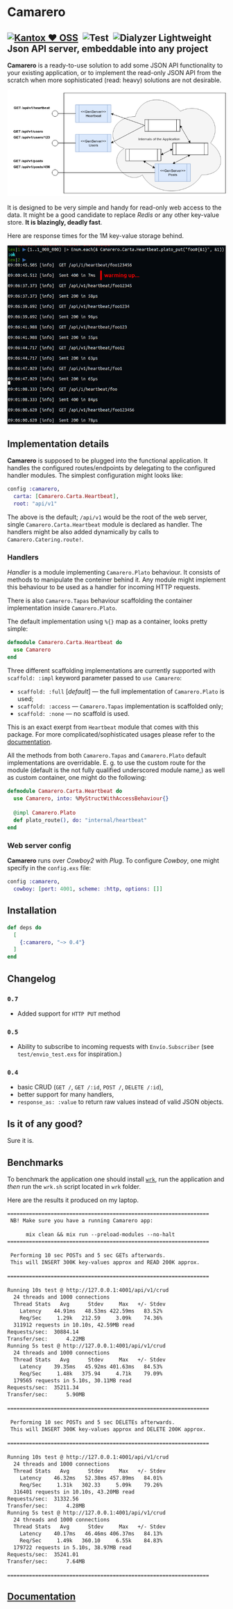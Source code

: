 # Camarero

## [![Kantox ❤ OSS](https://img.shields.io/badge/❤-kantox_oss-informational.svg)](https://kantox.com/)  ![Test](https://github.com/am-kantox/camarero/workflows/Test/badge.svg)  ![Dialyzer](https://github.com/am-kantox/camarero/workflows/Dialyzer/badge.svg) Lightweight Json API server, embeddable into any project

**Camarero** is a ready-to-use solution to add some JSON API functionality to your existing application, or to implement the read-only JSON API from the scratch when more sophisticated (read: heavy) solutions are not desirable.

![Camarero Ties](https://raw.githubusercontent.com/am-kantox/camarero/master/stuff/camarero.png)

It is designed to be very simple and handy for read-only web access to the data. It might be a good candidate to replace _Redis_ or any other key-value store. **It is blazingly, deadly fast**.

Here are response times for the 1M key-value storage behind.

![1M key-value storage lookup: 10μs±](https://raw.githubusercontent.com/am-kantox/camarero/master/stuff/1M.png)

## Implementation details

**Camarero** is supposed to be plugged into the functional application. It handles the configured routes/endpoints by delegating to the configured handler modules. The simplest configuration might looks like:

```elixir
config :camarero,
  carta: [Camarero.Carta.Heartbeat],
  root: "api/v1"
```

The above is the default; `/api/v1` would be the root of the web server, single `Camarero.Carta.Heartbeat` module is declared as handler. The handlers might be also added dynamically by calls to `Camarero.Catering.route!`.

### Handlers

_Handler_ is a module implementing `Camarero.Plato` behaviour. It consists of methods to manipulate the conteiner behind it. Any module might implement this behaviour to be used as a handler for incoming HTTP requests.

There is also `Camarero.Tapas` behaviour scaffolding the container implementation inside `Camarero.Plato`.

The default implementation using `%{}` map as a container, looks pretty simple:

```elixir
defmodule Camarero.Carta.Heartbeat do
  use Camarero
end
```

Three different scaffolding implementations are currently supported with `scaffold: :impl` keyword parameter passed to `use Camarero`:

- `scaffold: :full` [_default_] — the full implementation of `Camarero.Plato` is used;
- `scaffold: :access` — `Camarero.Tapas` implementation is scaffolded only;
- `scaffold: :none` — no scaffold is used.

This is an exact exerpt from `Heartbeat` module that comes with this package. For more complicated/sophisticated usages please refer to the [documentation](https://hexdocs.pm/camarero).

All the methods from both `Camarero.Tapas` and `Camarero.Plato` default implementations are overridable. E. g. to use the custom route for the module (default is the not fully qualified underscored module name,) as well as custom container, one might do the following:

```elixir
defmodule Camarero.Carta.Heartbeat do
  use Camarero, into: %MyStructWithAccessBehaviour{}

  @impl Camarero.Plato
  def plato_route(), do: "internal/heartbeat"
end
```

### Web server config

**Camarero** runs over _Cowboy2_ with _Plug_. To configure _Cowboy_, one might specify in the `config.exs` file:

```elixir
config :camarero,
  cowboy: [port: 4001, scheme: :http, options: []]
```

## Installation

```elixir
def deps do
  [
    {:camarero, "~> 0.4"}
  ]
end
```

## Changelog

### `0.7`

- Added support for `HTTP PUT` method

### `0.5`

- Ability to subscribe to incoming requests with `Envío.Subscriber` (see `test/envio_test.exs` for inspiration.)

### `0.4`

- basic CRUD (`GET /`, `GET /:id`, `POST /`, `DELETE /:id`),
- better support for many handlers,
- `response_as: :value` to return raw values instead of valid JSON objects.

## Is it of any good?

Sure it is.

## Benchmarks

To benchmark the application one should install [`wrk`](https://github.com/wg/wrk),
run the application and _then_ run the `wrk.sh` script located in `wrk` folder.

Here are the results it produced on my laptop.

```
=================================================================
 NB! Make sure you have a running Camarero app:

      mix clean && mix run --preload-modules --no-halt
=================================================================

 Performing 10 sec POSTs and 5 sec GETs afterwards.
 This will INSERT 300K key-values approx and READ 200K approx.

=================================================================

Running 10s test @ http://127.0.0.1:4001/api/v1/crud
  24 threads and 1000 connections
  Thread Stats   Avg      Stdev     Max   +/- Stdev
    Latency    44.91ms   48.53ms 422.59ms   83.52%
    Req/Sec     1.29k   212.59     3.09k    74.36%
  311912 requests in 10.10s, 42.59MB read
Requests/sec:  30884.14
Transfer/sec:      4.22MB
Running 5s test @ http://127.0.0.1:4001/api/v1/crud
  24 threads and 1000 connections
  Thread Stats   Avg      Stdev     Max   +/- Stdev
    Latency    39.35ms   45.92ms 401.63ms   84.53%
    Req/Sec     1.48k   375.94     4.71k    79.09%
  179565 requests in 5.10s, 30.11MB read
Requests/sec:  35211.34
Transfer/sec:      5.90MB

=================================================================

 Performing 10 sec POSTs and 5 sec DELETEs afterwards.
 This will INSERT 300K key-values approx and DELETE 200K approx.

=================================================================

Running 10s test @ http://127.0.0.1:4001/api/v1/crud
  24 threads and 1000 connections
  Thread Stats   Avg      Stdev     Max   +/- Stdev
    Latency    46.32ms   52.38ms 457.89ms   84.01%
    Req/Sec     1.31k   302.33     5.09k    79.26%
  316401 requests in 10.10s, 43.20MB read
Requests/sec:  31332.56
Transfer/sec:      4.28MB
Running 5s test @ http://127.0.0.1:4001/api/v1/crud
  24 threads and 1000 connections
  Thread Stats   Avg      Stdev     Max   +/- Stdev
    Latency    40.17ms   46.46ms 406.37ms   84.13%
    Req/Sec     1.49k   360.10     6.55k    84.83%
  179722 requests in 5.10s, 38.97MB read
Requests/sec:  35241.01
Transfer/sec:      7.64MB

=================================================================
```

## [Documentation](http://hexdocs.pm/camarero)
